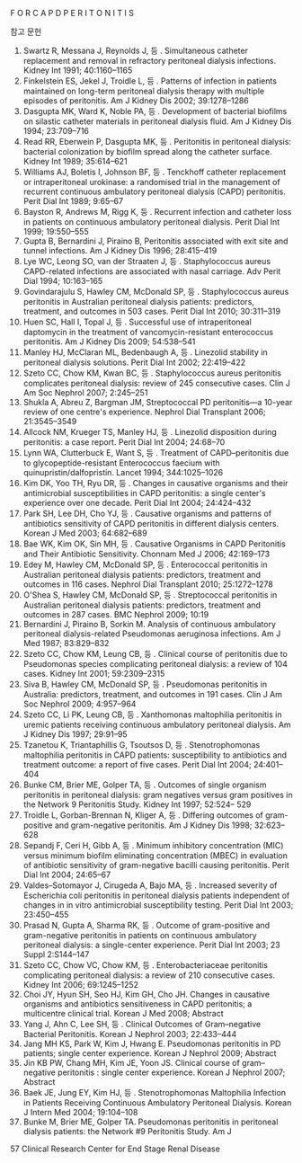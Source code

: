 F O R C A P D P E R I T O N I T I S

참고 문헌

1.  Swartz R, Messana J, Reynolds J, 등 . Simultaneous catheter replacement and removal in refractory peritoneal dialysis infections. Kidney Int 1991; 40:1160–1165
2.  Finkelstein ES, Jekel J, Troidle L, 등 . Patterns of infection in patients maintained on long-term peritoneal dialysis therapy with multiple episodes of peritonitis. Am J Kidney Dis 2002; 39:1278–1286
3.  Dasgupta MK, Ward K, Noble PA, 등 . Development of bacterial biofilms on silastic catheter materials in peritoneal dialysis fluid. Am J Kidney Dis 1994; 23:709–716
4.  Read RR, Eberwein P, Dasgupta MK, 등 . Peritonitis in peritoneal dialysis: bacterial colonization by biofilm spread along the catheter surface. Kidney Int 1989; 35:614–621
5.  Williams AJ, Boletis I, Johnson BF, 등 . Tenckhoff catheter replacement or intraperitoneal urokinase: a randomised trial in the management of recurrent continuous ambulatory peritoneal dialysis (CAPD) peritonitis. Perit Dial Int 1989; 9:65–67
6.  Bayston R, Andrews M, Rigg K, 등 . Recurrent infection and catheter loss in patients on continuous ambulatory peritoneal dialysis. Perit Dial Int 1999; 19:550–555
7.  Gupta B, Bernardini J, Piraino B, Peritonitis associated with exit site and tunnel infections. Am J Kidney Dis 1996; 28:415–419
8.  Lye WC, Leong SO, van der Straaten J, 등 . Staphylococcus aureus CAPD-related infections are associated with nasal carriage. Adv Perit Dial 1994; 10:163–165
9.  Govindarajulu S, Hawley CM, McDonald SP, 등 . Staphylococcus aureus peritonitis in Australian peritoneal dialysis patients: predictors, treatment, and outcomes in 503 cases. Perit Dial Int 2010; 30:311–319
10. Huen SC, Hall I, Topal J, 등 . Successful use of intraperitoneal daptomycin in the treatment of vancomycin-resistant enterococcus peritonitis. Am J Kidney Dis 2009; 54:538–541
11. Manley HJ, McClaran ML, Bedenbaugh A, 등 . Linezolid stability in peritoneal dialysis solutions. Perit Dial Int 2002; 22:419–422
12. Szeto CC, Chow KM, Kwan BC, 등 . Staphylococcus aureus peritonitis complicates peritoneal dialysis: review of 245 consecutive cases. Clin J Am Soc Nephrol 2007; 2:245–251
13. Shukla A, Abreu Z, Bargman JM, Streptococcal PD peritonitis—a 10-year review of one centre's experience. Nephrol Dial Transplant 2006; 21:3545–3549
14. Allcock NM, Krueger TS, Manley HJ, 등 . Linezolid disposition during peritonitis: a case report. Perit Dial Int 2004; 24:68–70
15. Lynn WA, Clutterbuck E, Want S, 등 . Treatment of CAPD–peritonitis due to glycopeptide-resistant Enterococcus faecium with quinupristin/dalfopristin. Lancet 1994; 344:1025–1026
16. Kim DK, Yoo TH, Ryu DR, 등 . Changes in causative organisms and their antimicrobial susceptibilities in CAPD peritonitis: a single center's experience over one decade. Perit Dial Int 2004; 24:424–432
17. Park SH, Lee DH, Cho YJ, 등 . Causative organisms and patterns of antibiotics sensitivity of CAPD peritonitis in different dialysis centers. Korean J Med 2003; 64:682–689
18. Bae WK, Kim OK, Sin MH, 등 . Causative Organisms in CAPD Peritonitis and Their Antibiotic Sensitivity. Chonnam Med J 2006; 42:169–173
19. Edey M, Hawley CM, McDonald SP, 등 . Enterococcal peritonitis in Australian peritoneal dialysis patients: predictors, treatment and outcomes in 116 cases. Nephrol Dial Transplant 2010; 25:1272–1278
20. O'Shea S, Hawley CM, McDonald SP, 등 . Streptococcal peritonitis in Australian peritoneal dialysis patients: predictors, treatment and outcomes in 287 cases. BMC Nephrol 2009; 10:19
21. Bernardini J, Piraino B, Sorkin M. Analysis of continuous ambulatory peritoneal dialysis-related Pseudomonas aeruginosa infections. Am J Med 1987; 83:829–832
22. Szeto CC, Chow KM, Leung CB, 등 . Clinical course of peritonitis due to Pseudomonas species complicating peritoneal dialysis: a review of 104 cases. Kidney Int 2001; 59:2309–2315
23. Siva B, Hawley CM, McDonald SP, 등 . Pseudomonas peritonitis in Australia: predictors, treatment, and outcomes in 191 cases. Clin J Am Soc Nephrol 2009; 4:957–964
24. Szeto CC, Li PK, Leung CB, 등 . Xanthomonas maltophilia peritonitis in uremic patients receiving continuous ambulatory peritoneal dialysis. Am J Kidney Dis 1997; 29:91–95
25. Tzanetou K, Triantaphillis G, Tsoutsos D, 등 . Stenotrophomonas maltophilia peritonitis in CAPD patients: susceptibility to antibiotics and treatment outcome: a report of five cases. Perit Dial Int 2004; 24:401–404
26. Bunke CM, Brier ME, Golper TA, 등 . Outcomes of single organism peritonitis in peritoneal dialysis: gram negatives versus gram positives in the Network 9 Peritonitis Study. Kidney Int 1997; 52:524– 529
27. Troidle L, Gorban-Brennan N, Kliger A, 등 . Differing outcomes of gram-positive and gram-negative peritonitis. Am J Kidney Dis 1998; 32:623–628
28. Sepandj F, Ceri H, Gibb A, 등 . Minimum inhibitory concentration (MIC) versus minimum biofilm eliminating concentration (MBEC) in evaluation of antibiotic sensitivity of gram-negative bacilli causing peritonitis. Perit Dial Int 2004; 24:65–67
29. Valdes–Sotomayor J, Cirugeda A, Bajo MA, 등 . Increased severity of Escherichia coli peritonitis in peritoneal dialysis patients independent of changes in in vitro antimicrobial susceptibility testing. Perit Dial Int 2003; 23:450–455
30. Prasad N, Gupta A, Sharma RK, 등 . Outcome of gram-positive and gram-negative peritonitis in patients on continuous ambulatory peritoneal dialysis: a single-center experience. Perit Dial Int 2003; 23 Suppl 2:S144–147
31. Szeto CC, Chow VC, Chow KM, 등 . Enterobacteriaceae peritonitis complicating peritoneal dialysis: a review of 210 consecutive cases. Kidney Int 2006; 69:1245–1252
32. Choi JY, Hyun SH, Seo HJ, Kim GH, Cho JH. Changes in causative organisms and antibiotics sensitiveness in CAPD peritonitis; a multicentre clinical trial. Korean J Med 2008; Abstract
33. Yang J, Ahn C, Lee SH, 등 . Clinical Outcomes of Gram–negative Bacterial Peritonitis. Korean J Nephrol 2003; 22:433–444
34. Jang MH KS, Park W, Kim J, Hwang E. Pseudomonas peritonitis in PD patients; single center experience. Korean J Nephrol 2009; Abstract
35. Jin KB PW, Chang MH, Kim JE, Yoon JS. Clinical course of gram–negative peritonitis : single center experience. Korean J Nephrol 2007; Abstract
36. Baek JE, Jung EY, Kim HJ, 등 . Stenotrophomonas Maltophilia Infection in Patients Receiving Continuous Ambulatory Peritoneal Dialysis. Korean J Intern Med 2004; 19:104–108
37. Bunke M, Brier ME, Golper TA. Pseudomonas peritonitis in peritoneal dialysis patients: the Network #9 Peritonitis Study. Am J

<PAGE>57
Clinical Research Center for End Stage Renal Disease